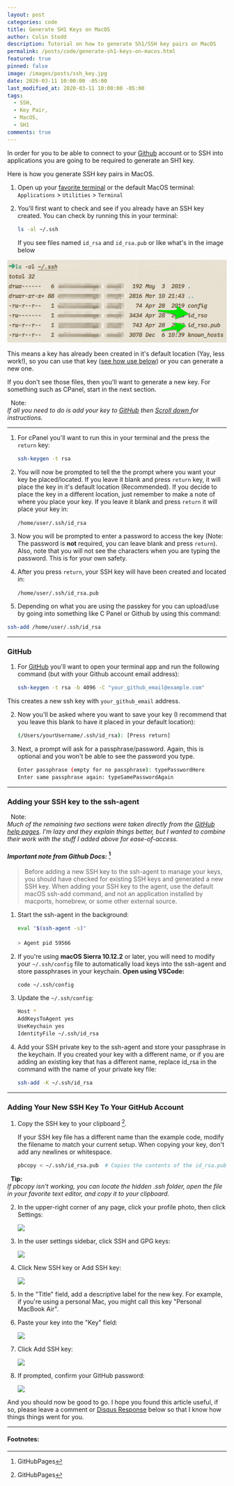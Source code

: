 ```yaml
---
layout: post
categories: code
title: Generate SH1 Keys on MacOS
author: Colin Stodd
description: Tutorial on how to generate Sh1/SSH key pairs on MacOS
permalink: /posts/code/generate-sh1-keys-on-macos.html
featured: true
pinned: false
image: /images/posts/ssh_key.jpg
date: 2020-03-11 10:00:00 -05:00
last_modified_at: 2020-03-11 10:00:00 -05:00
tags:
  - SSH,
  - Key Pair,
  - MacOS,
  - SH1
comments: true
---
```


In order for you to be able to connect to your <a href="https://github.com" target="_blank" rel="noopener">Github</a> account or to SSH into applications you are going to be required to generate an SH1 key.

Here is how you generate SSH key pairs in MacOS.

1.  Open up your <a href="https://www.iterm2.com/" target="_blank">favorite terminal</a> or the default MacOS terminal: `Applications` > `Utilities` > `Terminal`

2. You'll first want to check and see if you already have an SSH key created. You can check by running this in your terminal:

    ```bash
    ls -al ~/.ssh
    ```

    If you see files named `id_rsa` and `id_rsa.pub` or like what's in the image below

<img src="/images/posts/ssh_key_pair_blurred.png" alt="id_rsa id_rsa.pub screenshot" class="image right mobile-full">

This means a key has already been created in it's default location (Yay, less work!), so you can use that key (<a href="#add-ssh-to-github">see how use below</a>) or you can generate a new one.

If you don't see those files, then you'll want to generate a new key. For something such as CPanel, start in the next section.

<p class="neu-alert text-blue-grey"><i class="fa fa-bullhorn"></i>&nbsp;&nbsp;Note:<br/>
<em>If all you need to do is add your key to <a href="https://github.com" target="_blank" rel="noopener" title="GitHub">GitHub</a> then <a href="#add-ssh-to-github">Scroll down <i class="fad fa-level-down-alt"></i></a> for instructions.</em>
</p>

<hr/>
<a href="https://cpanel.net/"
   target="_blank"
   rel="noopener"
   title="cPanel"
   style="border-bottom:none;">
    <i class="fab fa-cpanel text-green" alt="cPanel" title="cPanel instructions" style="font-size:5em; border-bottom:none;"></i>
</a>

1. For cPanel you'll want to run this in your terminal and the press the `return` key:

    ```bash
    ssh-keygen -t rsa
    ```

2. You will now be prompted to tell the the prompt where you want your key be placed/located. If you leave it blank and press `return` key, it will place the key in it's default location (Recommended). If you decide to place the key in a different location, just remember to make a note of where you place your key. If you leave it blank and press `return` it will place your key in:

    `/home/user/.ssh/id_rsa`

3. Now you will be prompted to enter a password to access the key (Note: The password is **not** required, you can leave blank and press `return`). Also, note that you will not see the characters when you are typing the password. This is for your own safety.

4. After you press `return`, your SSH key will have been created and located in:

    `/home/user/.ssh/id_rsa.pub`

5. Depending on what you are using the passkey for you can upload/use by going into something like C Panel or Github by using this command:

```bash
ssh-add /home/user/.ssh/id_rsa
```

<hr/>
<a href="https://help.github.com/en/github/authenticating-to-github/generating-a-new-ssh-key-and-adding-it-to-the-ssh-agent"
   target="_blank"
   rel="noopener"
   title="GitHub instructions"
   style="border-bottom:none;">
    <i class="fab fa-github-alt text-green"
       alt="github"
       title="GitHub instructions"
       style="font-size:4em;"></i>
</a>
<h3 class="text-green">GitHub</h3>

1.  For <a href="https://help.github.com/en/github/authenticating-to-github/generating-a-new-ssh-key-and-adding-it-to-the-ssh-agent" target="_blank" rel="noopener" title="GitHub">GitHub</a> you'll want to open your terminal app and run the following command (but with your Github account email address):

    ```bash
    ssh-keygen -t rsa -b 4096 -C "your_github_email@example.com"
    ```
This creates a new ssh key with `your_github_email` address.

2. Now you'll be asked where you want to save your key (I recommend that you leave this blank to have it placed in your default location):

    ```bash
    (/Users/yourUsername/.ssh/id_rsa): [Press return]
    ```

3. Next, a prompt will ask for a passphrase/password. Again, this is optional and you won't be able to see the password you type.
    ```bash
   Enter passphrase (empty for no passphrase): typePasswordHere
   Enter same passphrase again: typeSamePasswordAgain
    ```

<hr/>

<i class="fad fa-terminal text-green" alt="Adding your SSH Key" title="Adding your SSH key to the ssh-agent" style="font-size:3em;"></i>
<h3 class="text-green">
Adding your SSH key to the ssh-agent
</h3>

<p class="neu-alert text-blue-grey"><i class="fa fa-bullhorn"></i>&nbsp;&nbsp;Note:<br/>
<em>Much of the remaining two sections were taken directly from the <a href="https://help.github.com/en/github/authenticating-to-github/generating-a-new-ssh-key-and-adding-it-to-the-ssh-agent" target="_blank" rel="noopener" class="">GitHub help pages</a>. I'm lazy and they explain things better, but I wanted to combine their work with the stuff I added above for ease-of-access.</em>
</p>

#### _Important note from Github Docs:_ [^1]

> Before adding a new SSH key to the ssh-agent to manage your keys, you should have checked for existing SSH keys and generated a new SSH key. When adding your SSH key to the agent, use the default macOS ssh-add command, and not an application installed by macports, homebrew, or some other external source.

1. Start the ssh-agent in the background:
    ```bash
    eval "$(ssh-agent -s)"

    > Agent pid 59566
    ```

2. If you're using **macOS Sierra 10.12.2** or later, you will need to modify your `~/.ssh/config` file to automatically load keys into the ssh-agent and store passphrases in your keychain.
 **Open using VSCode:**

    ```bash
    code ~/.ssh/config
    ```

3. Update the `~/.ssh/config`:

    ```bash
    Host *
    AddKeysToAgent yes
    UseKeychain yes
    IdentityFile ~/.ssh/id_rsa
    ```

4. Add your SSH private key to the ssh-agent and store your passphrase in the keychain. If you created your key with a different name, or if you are adding an existing key that has a different name, replace id_rsa in the command with the name of your private key file:
    ```bash
    ssh-add -K ~/.ssh/id_rsa
    ```


<hr/>
<div id="add-ssh-to-github"></div>

<i class="fad fa-key text-green" alt="Adding your new SSH Key to GitHub" title="Adding your new SSH key to GitHub" style="font-size:3em;"></i>

<h3 class="text-green">
Adding Your New SSH Key To Your GitHub Account
</h3>


1. Copy the SSH key to your clipboard [^1].

    If your SSH key file has a different name than the example code, modify the filename to match your current setup. When copying your key, don't add any newlines or whitespace.
    ```bash
    pbcopy < ~/.ssh/id_rsa.pub  # Copies the contents of the id_rsa.pub file to your clipboard
    ```
<p class="neu-alert text-blue-grey"><i class="fa fa-bullhorn"></i>
&nbsp;&nbsp;<b class="text-blue-grey">Tip:</b><br/><em>If pbcopy isn't working, you can locate the hidden .ssh folder, open the file in your favorite text editor, and copy it to your clipboard.</em>
</p>


2. In the upper-right corner of any page, click your profile photo, then click Settings:
    <div class="row">
    <img src="https://help.github.com/assets/images/help/settings/userbar-account-settings.png" class="image left" style="display:block;">
    </div>

3. In the user settings sidebar, click SSH and GPG keys:
    <div class="row">
    <img src="https://help.github.com/assets/images/help/settings/settings-sidebar-ssh-keys.png" class="image left" style="display:block;">
    </div>

4. Click New SSH key or Add SSH key:
    <div class="row">
    <img src="https://help.github.com/assets/images/help/settings/ssh-add-ssh-key.png" class="image left" style="display:block;">
    </div>

5. In the "Title" field, add a descriptive label for the new key. For example, if you're using a personal Mac, you might call this key "Personal MacBook Air".

6. Paste your key into the "Key" field:
    <div class="row">
    <img src="https://help.github.com/assets/images/help/settings/ssh-key-paste.png" class="image left" style="display:block;">
    </div>

7. Click Add SSH key:
    <div class="row">
    <img src="https://help.github.com/assets/images/help/settings/ssh-add-key.png" class="image left" style="display:block;">
    </div>

8. If prompted, confirm your GitHub password:
    <div class="row">
    <img src="https://help.github.com/assets/images/help/settings/sudo_mode_popup.png" class="image left" style="display:block;">
    </div>




And you should now be good to go. I hope you found this article useful, if so, please leave a comment or <a href="https://disqus.com/" target="_blank" rel="noopener">Disqus Response</a> below so that I know how things things went for you.

<hr/>

[^1]: GitHubPages


<h4 class="text-green"><i class="fad fa-comment-alt-edit"></i> Footnotes:</h4>



